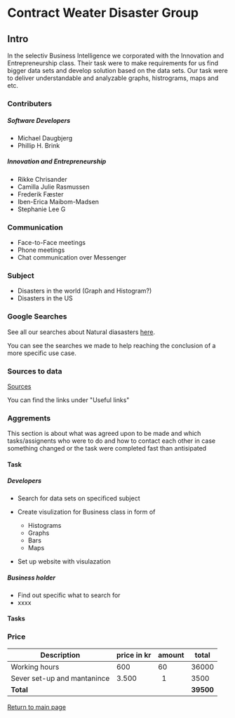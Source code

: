 # Contract Weater Disaster Group

## Intro

In the selectiv Business Intelligence we corporated with the Innovation and Entrepreneurship class. Their task were to make requirements for us find bigger data sets and  develop solution based on the data sets. Our task were to deliver understandable and analyzable graphs, histrograms, maps and etc.

### Contributers

##### Software Developers
* Michael Daugbjerg
* Phillip H. Brink

##### Innovation and Entrepreneurship
* Rikke Chrisander
* Camilla Julie Rasmussen
* Frederik Fæster
* Iben-Erica Maibom-Madsen
* Stephanie Lee G

### Communication
* Face-to-Face meetings
* Phone meetings
* Chat communication over Messenger

### Subject
* Disasters in the world (Graph and Histogram?)
* Disasters in the US
  
### Google Searches
See all our searches about Natural diasasters [here](https://github.com/BI-Bees/natural_disasters/tree/master/Searches).

You can see the searches we made to help reaching the conclusion of a more specific use case.
### Sources to data
[Sources](https://github.com/BI-Bees/natural_disasters/blob/master/README.md)

You can find the links under "Useful links"

### Aggrements
This section is about what was agreed upon to be made and which tasks/assignents who were to do and how to contact each other in case something changed or the task were completed fast than antisipated 

#### Task
##### Developers
- Search for data sets on specificed subject
  
- Create visulization for Business class in form of
    
    - Histograms
    - Graphs
    - Bars
    - Maps
  
- Set up website with visulazation

##### Business holder
- Find out specific what to search for
- xxxx

#### Tasks

### Price

| Description               |price in kr|amount|   total |
|---------------------------|-----------|------|---------|
|Working hours              |    600    |  60  |  36000  |
|Sever set-up and mantanince|    3.500  |   1  |   3500  |
|**Total**                  |           |      |**39500**|

[Return to main page](https://bi-bees.github.io/natural_disasters/)
